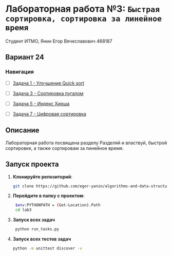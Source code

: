 # Лабораторная работа №3: `Быстрая сортировка, сортировка за линейное время`

Студент ИТМО,  Янин Егор Вячеславович  468187
## Вариант 24
### Навигация

- [ ] [Задача 1 - Улучшение Quick sort](https://github.com/egor-yanin/algorithms-and-data-structures/tree/main/lab3/task1)
- [ ] [Задача 3 - Сортировка пугалом](https://github.com/egor-yanin/algorithms-and-data-structures/tree/main/lab3/task3)
- [ ] [Задача 5 - Индекс Хирша](https://github.com/egor-yanin/algorithms-and-data-structures/tree/main/lab3/task5)
- [ ] [Задача 7 - Цифровая сортировка](https://github.com/egor-yanin/algorithms-and-data-structures/tree/main/lab3/task7)


## Описание
Лабораторная работа посвящена разделу Разделяй и властвуй, быстрой сортировке, а также сортировам за линейное время.

## Запуск проекта
1. **Клонируйте репозиторий**:
   ```bash
   git clone https://github.com/egor-yanin/algorithms-and-data-structures.git
   ```
2. **Перейдите в папку с проектом**:
   ```bash
    $env:PYTHONPATH = (Get-Location).Path
    cd lab3
   ```
3. **Запуск всех задач**
   ```bash
    python run_tasks.py
   ```

4. **Запуск всех  тестов задач**
   ```bash
   python -m unittest discover -v
   ```